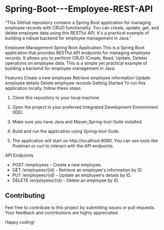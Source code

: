 # Spring-Boot---Employee-REST-API
"This GitHub repository contains a Spring Boot application for managing employee records with CRUD functionality. You can create, update, get, and delete employee data using this RESTful API. It's a practical example of building a robust backend for employee management in Java."

Employee Management Spring Boot Application
This is a Spring Boot application that provides RESTful API endpoints for managing employee records. It allows you to perform CRUD (Create, Read, Update, Delete) operations on employee data. This is a simple yet practical example of building a backend for employee management in Java.

Features
Create a new employee
Retrieve employee information
Update employee details
Delete employee records
Getting Started
To run this application locally, follow these steps:

1. Clone this repository to your local machine.

2. Open the project in your preferred Integrated Development Environment (IDE).

3. Make sure you have Java and Maven,Spring-tool-Suite installed.

4. Build and run the application using Spring-tool-Suite.

5. The application will start on http://localhost:8080. You can use tools like Postman or curl to interact with the API endpoints.

API Endpoints
- POST /employees - Create a new employee.
- GET /employees/{id} - Retrieve an employee's information by ID.
- PUT /employees/{id} - Update an employee's details by ID.
- DELETE /employees/{id} - Delete an employee by ID.

## **Contributing**
Feel free to contribute to this project by submitting issues or pull requests. Your feedback and contributions are highly appreciated.

Happy coding!
